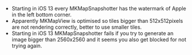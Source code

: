 - Starting in iOS 13 every MKMapSnapshotter has the watermark of Apple in the left bottom corner.
- Apparently MKMapView is optimised so tiles bigger than 512x512pixels are not rendering correctly, better to use smaller tiles.
- Starting in iOS 13 MKMapSnapshotter fails if you try to generate an image bigger than 2560x2560 and it seems you also get blocked for not trying again.
